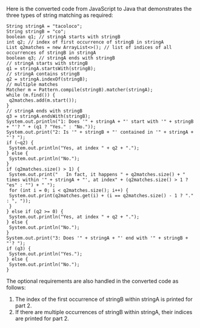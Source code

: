 Here is the converted code from JavaScript to Java that demonstrates the three types of string matching as required:
```
String stringA = "tacoloco";
String stringB = "co";
boolean q1; // stringA starts with stringB
int q2; // index of first occurrence of stringB in stringA
List q2matches = new ArrayList<>(); // list of indices of all occurrences of stringB in stringA
boolean q3; // stringA ends with stringB
// stringA starts with stringB
q1 = stringA.startsWith(stringB);
// stringA contains stringB
q2 = stringA.indexOf(stringB);
// multiple matches
Matcher m = Pattern.compile(stringB).matcher(stringA);
while (m.find()) {
 q2matches.add(m.start());
}
// stringA ends with stringB
q3 = stringA.endsWith(stringB);
System.out.println("1: Does '" + stringA + "' start with '" + stringB + "'? " + (q1 ? "Yes." : "No."));
System.out.print("2: Is '" + stringB + "' contained in '" + stringA + "'? ");
if (~q2) {
 System.out.println("Yes, at index " + q2 + ".");
} else {
 System.out.println("No.");
}
if (q2matches.size() > 1) {
 System.out.print("   In fact, it happens " + q2matches.size() + " times within '" + stringA + "', at index" + (q2matches.size() > 1 ? "es" : "") + " ");
 for (int i = 0; i < q2matches.size(); i++) {
 System.out.print(q2matches.get(i) + (i == q2matches.size() - 1 ? "." : ", "));
 }
} else if (q2 >= 0) {
 System.out.println("Yes, at index " + q2 + ".");
} else {
 System.out.println("No.");
}
System.out.print("3: Does '" + stringA + "' end with '" + stringB + "'? ");
if (q3) {
 System.out.println("Yes.");
} else {
 System.out.println("No.");
}
```
The optional requirements are also handled in the converted code as follows:
1. The index of the first occurrence of stringB within stringA is printed for part 2.
2. If there are multiple occurrences of stringB within stringA, their indices are printed for part 2.

